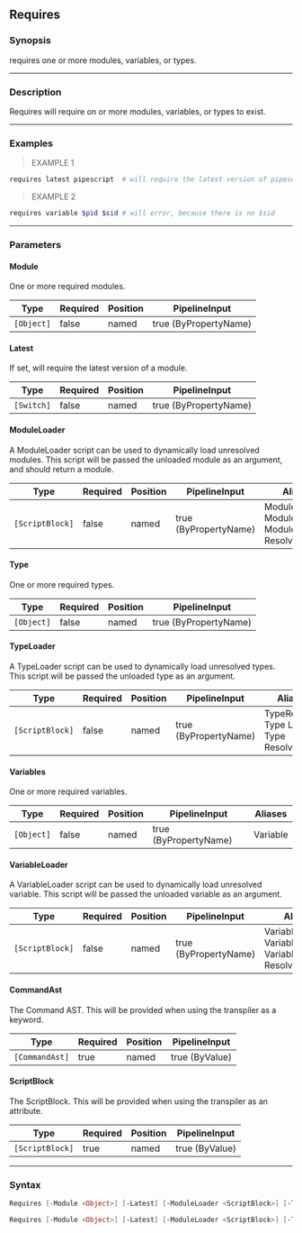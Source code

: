 Requires
--------




### Synopsis
requires one or more modules, variables, or types.



---


### Description

Requires will require on or more modules, variables, or types to exist.



---


### Examples
> EXAMPLE 1

```PowerShell
requires latest pipescript  # will require the latest version of pipescript
```
> EXAMPLE 2

```PowerShell
requires variable $pid $sid # will error, because there is no $sid
```


---


### Parameters
#### **Module**

One or more required modules.






|Type      |Required|Position|PipelineInput        |
|----------|--------|--------|---------------------|
|`[Object]`|false   |named   |true (ByPropertyName)|



#### **Latest**

If set, will require the latest version of a module.






|Type      |Required|Position|PipelineInput        |
|----------|--------|--------|---------------------|
|`[Switch]`|false   |named   |true (ByPropertyName)|



#### **ModuleLoader**

A ModuleLoader script can be used to dynamically load unresolved modules.
This script will be passed the unloaded module as an argument, and should return a module.






|Type           |Required|Position|PipelineInput        |Aliases                                             |
|---------------|--------|--------|---------------------|----------------------------------------------------|
|`[ScriptBlock]`|false   |named   |true (ByPropertyName)|ModuleResolver<br/>Module Loader<br/>Module Resolver|



#### **Type**

One or more required types.






|Type      |Required|Position|PipelineInput        |
|----------|--------|--------|---------------------|
|`[Object]`|false   |named   |true (ByPropertyName)|



#### **TypeLoader**

A TypeLoader script can be used to dynamically load unresolved types.
This script will be passed the unloaded type as an argument.






|Type           |Required|Position|PipelineInput        |Aliases                                       |
|---------------|--------|--------|---------------------|----------------------------------------------|
|`[ScriptBlock]`|false   |named   |true (ByPropertyName)|TypeResolver<br/>Type Loader<br/>Type Resolver|



#### **Variables**

One or more required variables.






|Type      |Required|Position|PipelineInput        |Aliases |
|----------|--------|--------|---------------------|--------|
|`[Object]`|false   |named   |true (ByPropertyName)|Variable|



#### **VariableLoader**

A VariableLoader script can be used to dynamically load unresolved variable.
This script will be passed the unloaded variable as an argument.






|Type           |Required|Position|PipelineInput        |Aliases                                                   |
|---------------|--------|--------|---------------------|----------------------------------------------------------|
|`[ScriptBlock]`|false   |named   |true (ByPropertyName)|VariableResolver<br/>Variable Loader<br/>Variable Resolver|



#### **CommandAst**

The Command AST.  This will be provided when using the transpiler as a keyword.






|Type          |Required|Position|PipelineInput |
|--------------|--------|--------|--------------|
|`[CommandAst]`|true    |named   |true (ByValue)|



#### **ScriptBlock**

The ScriptBlock.  This will be provided when using the transpiler as an attribute.






|Type           |Required|Position|PipelineInput |
|---------------|--------|--------|--------------|
|`[ScriptBlock]`|true    |named   |true (ByValue)|





---


### Syntax
```PowerShell
Requires [-Module <Object>] [-Latest] [-ModuleLoader <ScriptBlock>] [-Type <Object>] [-TypeLoader <ScriptBlock>] [-Variables <Object>] [-VariableLoader <ScriptBlock>] -CommandAst <CommandAst> [<CommonParameters>]
```
```PowerShell
Requires [-Module <Object>] [-Latest] [-ModuleLoader <ScriptBlock>] [-Type <Object>] [-TypeLoader <ScriptBlock>] [-Variables <Object>] [-VariableLoader <ScriptBlock>] -ScriptBlock <ScriptBlock> [<CommonParameters>]
```
